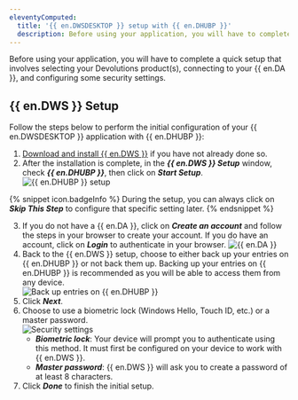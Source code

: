 ```yaml
---
eleventyComputed:
  title: '{{ en.DWSDESKTOP }} setup with {{ en.DHUBP }}'
  description: Before using your application, you will have to complete a quick setup that involves selecting your Devolutions product(s), connecting to your {{ en.DA }}, and configuring some security settings.
---
```

Before using your application, you will have to complete a quick setup that involves selecting your Devolutions product(s), connecting to your {{ en.DA }}, and configuring some security settings.

## {{ en.DWS }} Setup

Follow the steps below to perform the initial configuration of your {{ en.DWSDESKTOP }} application with {{ en.DHUBP }}:

1. [Download and install {{ en.DWS }}](https://devolutions.net/workspace/) if you have not already done so.
1. After the installation is complete, in the ***{{ en.DWS }} Setup*** window, check ***{{ en.DHUBP }}***, then click on ***Start Setup***.
![{{ en.DHUBP }} setup](https://webdevolutions.azureedge.net/docs/en/hub/Hub2207.png)

{% snippet icon.badgeInfo %} 
During the setup, you can always click on ***Skip This Step*** to configure that specific setting later.
{% endsnippet %}

3. If you do not have a {{ en.DA }}, click on ***Create an account*** and follow the steps in your browser to create your account. If you do have an account, click on ***Login*** to authenticate in your browser.
![{{ en.DA }}](https://webdevolutions.azureedge.net/docs/en/hub/Hub2208.png)
1. Back to the {{ en.DWS }} setup, choose to either back up your entries on {{ en.DHUBP }} or not back them up. Backing up your entries on {{ en.DHUBP }} is recommended as you will be able to access them from any device.  
![Back up entries on {{ en.DHUBP }}](https://webdevolutions.azureedge.net/docs/en/hub/Hub2209.png)
1. Click ***Next***.
1. Choose to use a biometric lock (Windows Hello, Touch ID, etc.) or a master password.  
![Security settings](https://webdevolutions.azureedge.net/docs/en/hub/Hub2206.png)
    * ***Biometric lock***: Your device will prompt you to authenticate using this method. It must first be configured on your device to work with {{ en.DWS }}.
    * ***Master password***: {{ en.DWS }} will ask you to create a password of at least 8 characters.
1. Click ***Done*** to finish the initial setup.
